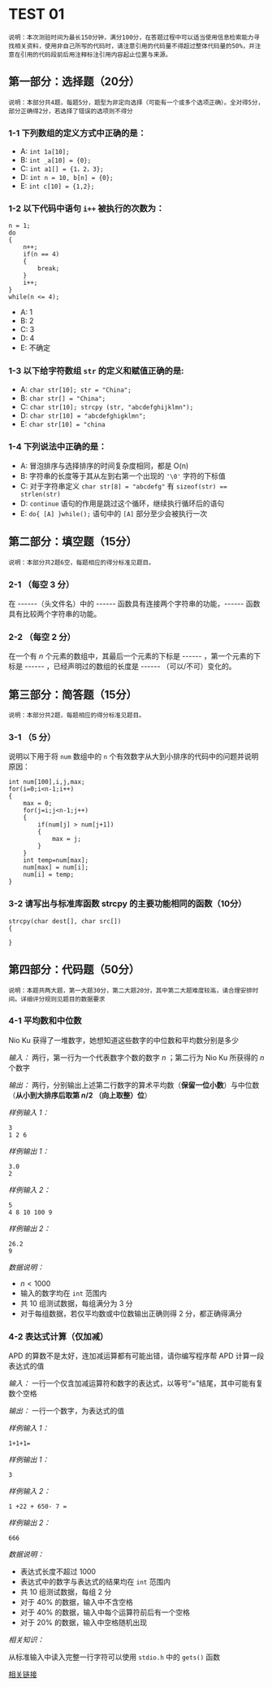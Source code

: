 # TEST 01

```
说明：本次测验时间为最长150分钟，满分100分，在答题过程中可以适当使用信息检索能力寻找相关资料，使用非自己所写的代码时，请注意引用的代码量不得超过整体代码量的50%，并注意在引用的代码段前后用注释标注引用内容起止位置与来源。
```

## 第一部分：选择题（20分）

```
说明：本部分共4题，每题5分，题型为非定向选择（可能有一个或多个选项正确）。全对得5分，部分正确得2分，若选择了错误的选项则不得分
```

### 1-1 下列数组的定义方式中正确的是：

- A: `int 1a[10];`
- B: `int _a[10] = {0};`
- C: `int a1[] = {1，2，3};`
- D: `int n = 10, b[n] = {0};`
- E: `int c[10] = {1,2};`


### 1-2 以下代码中语句 `i++` 被执行的次数为：

```
n = 1;
do
{
    n++;
    if(n == 4)
    {
        break;
    }
    i++;
}
while(n <= 4);
```

- A: 1
- B: 2
- C: 3
- D: 4
- E: 不确定

### 1-3 以下给字符数组 `str` 的定义和赋值正确的是:

- A: `char str[10]; str = "China";`
- B: `char str[] = "China";`
- C: `char str[10]; strcpy (str, "abcdefghijklmn");`
- D: `char str[10] = "abcdefghigklmn";`
- E: `char str[10] = "china`

### 1-4 下列说法中正确的是：

- A: 冒泡排序与选择排序的时间复杂度相同，都是 O(n)
- B: 字符串的长度等于其从左到右第一个出现的 `'\0'` 字符的下标值
- C: 对于字符串定义 `char str[8] = "abcdefg"` 有 `sizeof(str) == strlen(str)`
- D: `continue` 语句的作用是跳过这个循环，继续执行循环后的语句
- E: `do{ [A] }while();` 语句中的 `[A]` 部分至少会被执行一次

## 第二部分：填空题（15分）

```
说明：本部分共2题6空，每题相应的得分标准见题目。
```

### 2-1 （每空 $3$ 分）

在 ------（头文件名）中的 ------ 函数具有连接两个字符串的功能，------ 函数具有比较两个字符串的功能。

### 2-2 （每空 $2$ 分）

在一个有 $n$ 个元素的数组中，其最后一个元素的下标是 ------ ，第一个元素的下标是 ------ ，已经声明过的数组的长度是 ------ （可以/不可）变化的。

## 第三部分：简答题（15分）

```
说明：本部分共2题，每题相应的得分标准见题目。
```

### 3-1 （$5$ 分）

说明以下用于将 `num` 数组中的 `n` 个有效数字从大到小排序的代码中的问题并说明原因：

```
int num[100],i,j,max;
for(i=0;i<n-1;i++)
{
    max = 0;
    for(j=i;j<n-1;j++)
    {
        if(num[j] > num[j+1])
        {
            max = j;
        }
    }
    int temp=num[max];
    num[max] = num[i];
    num[i] = temp;
}
```

### 3-2 请写出与标准库函数 strcpy 的主要功能相同的函数（10分）

```
strcpy(char dest[], char src[])
{

}
```

## 第四部分：代码题（50分）

```
说明：本题共两大题，第一大题30分，第二大题20分，其中第二大题难度较高，请合理安排时间。详细评分规则见题目的数据要求
```

### 4-1 平均数和中位数

Nio Ku 获得了一堆数字，她想知道这些数字的中位数和平均数分别是多少

*输入：* 两行，第一行为一个代表数字个数的数字 $n$ ；第二行为 Nio Ku 所获得的 $n$ 个数字

*输出：* 两行，分别输出上述第二行数字的算术平均数（**保留一位小数**）与中位数（**从小到大排序后取第 $n/2$ （向上取整）位**）

*样例输入 1：*

```
3
1 2 6
```

*样例输出 1：*

```
3.0
2
```

*样例输入 2：*

```
5
4 8 10 100 9
```

*样例输出 2：*

```
26.2
9
```

*数据说明：*

- $n < 1000$
- 输入的数字均在 `int` 范围内
- 共 $10$ 组测试数据，每组满分为 $3$ 分
- 对于每组数据，若仅平均数或中位数输出正确则得 $2$ 分，都正确得满分

### 4-2 表达式计算（仅加减）

APD 的算数不是太好，连加减运算都有可能出错，请你编写程序帮 APD 计算一段表达式的值

*输入：* 一行一个仅含加减运算符和数字的表达式，以等号“=”结尾，其中可能有复数个空格

*输出：* 一行一个数字，为表达式的值

*样例输入 1：*

```
1+1+1=
```

*样例输出 1：*

```
3
```

*样例输入 2：*

```
1 +22 + 650- 7 =
```

*样例输出 2：*

```
666
```

*数据说明：*

- 表达式长度不超过 $1000$
- 表达式中的数字与表达式的结果均在 `int` 范围内
- 共 $10$ 组测试数据，每组 $2$ 分
- 对于 $40\%$ 的数据，输入中不含空格
- 对于 $40\%$ 的数据，输入中每个运算符前后有一个空格
- 对于 $20\%$ 的数据，输入中空格随机出现

*相关知识：*

从标准输入中读入完整一行字符可以使用 `stdio.h` 中的 `gets()` 函数

[相关链接](http://c.biancheng.net/cpp/html/260.html)
